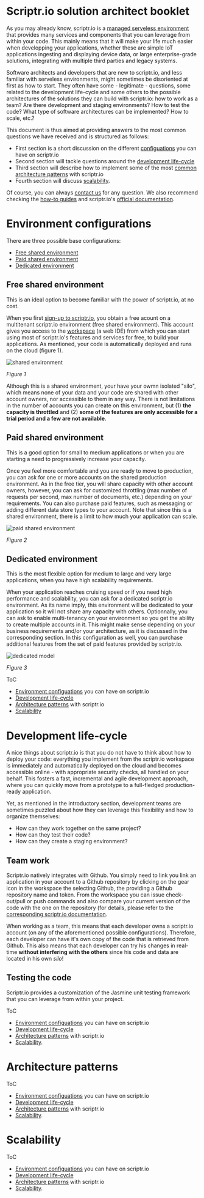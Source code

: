 # Scriptr.io solution architect booklet

As you may already know, scriptr.io is a [managed serveless environment](../whatis/whatis_scriptr.md) that provides many services and components that you can leverage from within your code. This mainly means that it will make your life much easier when developping your applications, whether these are simple IoT applications ingesting and displaying device data, or large enterprise-grade solutions, integrating with multiple third parties and legacy systems.

Software architects and developers that are new to scriptr.io, and less familiar with serveless environments, might sometimes be disoriented at first as how to start. They often have some - legitimate - questions, some related to the development life-cycle and some others to the possible architectures of the solutions they can build with scriptr.io: how to work as a team? Are there development and staging environments? How to test the code? What type of software architectures can be implemented? How to scale, etc.?

This document is thus aimed at providing answers to the most common questions we have received and is structured as follows: 

- First section is a short discussion on the different [configuations](./scriptr_solution_architect_document.md#environment-configurations) you can have on scriptr.io
- Second section will tackle questions around the [development life-cycle](./scriptr_solution_architect_document.md#development-life-cycle)
- Third section will describe how to implement some of the most [common architecture patterns](./scriptr_solution_architect_document.md#architecture-patterns) with scriptr.io
- Fourth section will discuss [scalability](./scriptr_solution_architect_document.md#scalability).

Of course, you can always [contact us](mailto:support@scriptr.io) for any question. We also recommend checking the [how-to guides](https://github.com/scriptrdotio/howto/blob/master/README.md#how-to) and scriptr.io's [official documentation](https://www.scriptr.io/documentation).

# Environment configurations
There are three possible base configurations:
- [Free shared environment](./scriptr_solution_architect_document.md#free-shared-environment)
- [Paid shared environment](./scriptr_solution_architect_document.md#paid-shared-environment)
- [Dedicated environment](./scriptr_solution_architect_document.md#dedicated-environment)

## Free shared environment
This is an ideal option to become familiar with the power of scriptr.io, at no cost.

When you first [sign-up to scriptr.io](https://www.scriptr.io/register), you obtain a free acount on a multitenant scriptr.io environment (free shared environment). This account gives you access to the [workspace](https://www.scriptr.io/workspace) (a web IDE) from which you can start using most of scriptr.io's features and services for free, to build your applications. As mentioned, your code is automatically deployed and runs on the cloud (figure 1). 

![shared environment](./shared-model.PNG)

*Figure 1*

Although this is a shared environment, your have your owmn isolated "silo", which means none of your data and your code are shared with other account owners, nor accessible to them in any way. There is not limitations in the number of accounts you can create on this environment, but (1) **the capacity is throttled** and (2) **some of the features are only accessible for a trial period and a few are not available**.

## Paid shared environment
This is a good option for small to medium applications or when you are starting a need to progressively increase your capacity.

Once you feel more comfortable and you are ready to move to production, you can ask for one or more accounts on the shared production environment. As in the free tier, you will share capacity with other account owners, however, you can ask for customized throttling (max number of requests per second, max number of documents, etc.) depending on your requirements. You can also purchase paid features, such as messaging or adding different data store types to your account. Note that since this is a shared environment, there is a limit to how much your application can scale. 

![paid shared environment](./paid-shared-model.PNG)

*Figure 2*

## Dedicated environment
This is the most flexible option for medium to large and very large applications, when you have high scalability requirements.

When your application reaches cruising speed or if you need high performance and scalability, you can ask for a dedicated scriptr.io environment. As its name imply, this environment will be dedicated to your application so it will not share any capacity with others. Optionnally, you can ask to enable multi-tenancy on your environment so you get the ability to create multiple accounts in it. This might make sense depending on your business requirements and/or your architecture, as it is discussed in the corresponding section. In this configuration as well, you can purchase additional features from the set of paid features provided by scriptr.io.

![dedicated model](./dedicated-model.PNG)

*Figure 3*

ToC
- [Environment configuations](./scriptr_solution_architect_document.md#environment-configurations) you can have on scriptr.io
- [Development life-cycle](./scriptr_solution_architect_document.md#development-life-cycle)
- [Architecture patterns](./scriptr_solution_architect_document.md#architecture-patterns) with scriptr.io
- [Scalability](./scriptr_solution_architect_document.md#scalability)

# Development life-cycle

A nice things about scriptr.io is that you do not have to think about how to deploy your code: everything you implement from the scriptr.io workspace is immediately and automatically deployed on the cloud and becomes accessible online - with appropriate security checks, all handled on your behalf. This fosters a fast, incremental and agile development approach, where you can quickly move from a prototype to a full-fledged production-ready application. 

Yet, as mentioned in the introductory section, development teams are sometimes puzzled about how they can leverage this flexibility and how to organize themselves: 
- How can they work together on the same project? 
- How can they test their code? 
- How can they create a staging environment?

## Team work
Scriptr.io natively integrates with Github. You simply need to link you link an application in your account to a Github repository by clicking on the gear icon in the workspace the selecting Github, the providing a Github repository name and token. From the workspace you can issue check-out/pull or push commands and also compare your current version of the code with the one on the repository (for details, please refer to the [corresponding scriptr.io documentation](https://www.scriptr.io/documentation#documentation-githubGitHubIntegration).

When working as a team, this means that each developer owns a scriptr.io account (on any of the aforementioned possible configurations). Therefore, each developer can have it's own copy of the code that is retrieved from Github. This also means that each developer can try his changes in real-time **without interfering with the others** since his code and data are located in his own *silo*!



## Testing the code
Scriptr.io provides a customization of the Jasmine unit testing framework that you can leverage from within your project. 


ToC
- [Environment configuations](./scriptr_solution_architect_document.md#environment-configurations) you can have on scriptr.io
- [Development life-cycle](./scriptr_solution_architect_document.md#development-life-cycle)
- [Architecture patterns](./scriptr_solution_architect_document.md#architecture-patterns) with scriptr.io
- [Scalability](./scriptr_solution_architect_document.md#scalability).



# Architecture patterns

ToC
- [Environment configuations](./scriptr_solution_architect_document.md#environment-configurations) you can have on scriptr.io
- [Development life-cycle](./scriptr_solution_architect_document.md#development-life-cycle)
- [Architecture patterns](./scriptr_solution_architect_document.md#architecture-patterns) with scriptr.io
- [Scalability](./scriptr_solution_architect_document.md#scalability).

# Scalability


ToC
- [Environment configuations](./scriptr_solution_architect_document.md#environment-configurations) you can have on scriptr.io
- [Development life-cycle](./scriptr_solution_architect_document.md#development-life-cycle)
- [Architecture patterns](./scriptr_solution_architect_document.md#architecture-patterns) with scriptr.io
- [Scalability](./scriptr_solution_architect_document.md#scalability).
